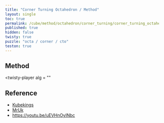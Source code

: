 ```yaml
---
title: "Corner Turning Octahedron / Method"
layout: single
toc: true
permalink: /cube/method/octahedron/corner_turning/corner_turning_octahedron/method
published: true
hidden: false
twisty: true
puzzle: "octa / corner / cto"
teston: true
---
```

<span
  id     = "cube"
  puzzle = "{{page.puzzle}}"
  teston = "{{page.teston}}"
  experimental-stickering   = "full"
  experimental-setup-alg    = ""
  experimental-setup-anchor = "end" >
</span>

<head>
  <base target="_blank">
</head>



## Method

<twisty-player
  alg = ""
></twisty-player>



## Reference

- [Kubekings](https://youtu.be/zfFShypy3QE)
- [MrUk](https://youtu.be/LwfIyRcBAuc)
- <https://youtu.be/uEVHnOyINbc>